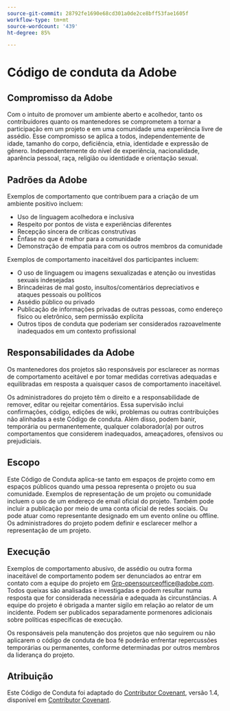 ```yaml
---
source-git-commit: 28792fe1690e68cd301a0de2ce8bff53fae1605f
workflow-type: tm+mt
source-wordcount: '439'
ht-degree: 85%

---
```

# Código de conduta da Adobe

## Compromisso da Adobe

Com o intuito de promover um ambiente aberto e acolhedor, tanto os contribuidores quanto os mantenedores se comprometem a tornar a participação em um projeto e em uma comunidade uma experiência livre de assédio. Esse compromisso se aplica a todos, independentemente de idade, tamanho do corpo, deficiência, etnia, identidade e expressão de gênero. Independentemente do nível de experiência, nacionalidade, aparência pessoal, raça, religião ou identidade e orientação sexual.

## Padrões da Adobe

Exemplos de comportamento que contribuem para a criação de um ambiente positivo
incluem:

* Uso de linguagem acolhedora e inclusiva
* Respeito por pontos de vista e experiências diferentes
* Recepção sincera de críticas construtivas
* Ênfase no que é melhor para a comunidade
* Demonstração de empatia para com os outros membros da comunidade

Exemplos de comportamento inaceitável dos participantes incluem:

* O uso de linguagem ou imagens sexualizadas e atenção ou investidas sexuais
indesejadas
* Brincadeiras de mal gosto, insultos/comentários depreciativos e ataques pessoais ou políticos
* Assédio público ou privado
* Publicação de informações privadas de outras pessoas, como endereço físico ou eletrônico,
sem permissão explícita
* Outros tipos de conduta que poderiam ser considerados razoavelmente inadequados em um
contexto profissional

## Responsabilidades da Adobe

Os mantenedores dos projetos são responsáveis por esclarecer as normas de comportamento
aceitável e por tomar medidas corretivas adequadas e equilibradas em
resposta a quaisquer casos de comportamento inaceitável.

Os administradores do projeto têm o direito e a responsabilidade de remover, editar ou rejeitar comentários. Essa supervisão inclui confirmações, código, edições de wiki, problemas ou outras contribuições não alinhadas a este Código de conduta. Além disso, podem banir, temporária ou permanentemente, qualquer colaborador(a) por outros comportamentos que considerem inadequados, ameaçadores, ofensivos ou prejudiciais.

## Escopo

Este Código de Conduta aplica-se tanto em espaços de projeto como em espaços públicos quando uma pessoa representa o projeto ou sua comunidade. Exemplos de representação de um projeto ou comunidade incluem o uso de um endereço de email oficial do projeto. Também pode incluir a publicação por meio de uma conta oficial de redes sociais. Ou pode atuar como representante designado em um evento online ou offline. Os administradores do projeto podem definir e esclarecer melhor a representação de um projeto.

## Execução

Exemplos de comportamento abusivo, de assédio ou outra forma inaceitável de comportamento podem ser
denunciados ao entrar em contato com a equipe do projeto em Grp-opensourceoffice@adobe.com. Todos
queixas são analisadas e investigadas e podem resultar numa resposta que
for considerada necessária e adequada às circunstâncias. A equipe do projeto é
obrigada a manter sigilo em relação ao relator de um incidente.
Podem ser publicados separadamente pormenores adicionais sobre políticas específicas de execução.

Os responsáveis pela manutenção dos projetos que não seguirem ou não aplicarem o código de conduta de boa
fé poderão enfrentar repercussões temporárias ou permanentes, conforme determinadas por outros
membros da liderança do projeto.

## Atribuição

Este Código de Conduta foi adaptado do [Contributor Covenant](https://www.contributor-covenant.org/), versão 1.4, disponível em [Contributor Covenant](https://www.contributor-covenant.org/version/1/4/code-of-conduct/).
